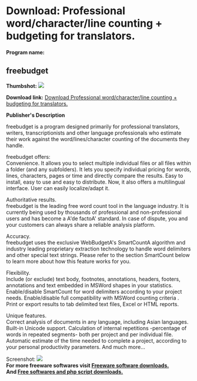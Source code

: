 # Download: Professional word/character/line counting + budgeting for translators.

**Program name:**

## freebudget

  
**Thumbshot:** ![](http://www.freewarefiles.com/screenshot/free_budget_md.gif)   
  
**Download link:** [Download Professional word/character/line counting + budgeting for translators.](http://freesoftwares.boysofts.com/Freebudget_program_2674.html)  
  


**Publisher's Description**  
  


freebudget is a program designed primarily for professional translators, writers, transcriptionists and other language professionals who estimate their work against the word/lines/character counting of the documents they handle. 

freebudget offers:  
Convenience. It allows you to select multiple individual files or all files within a folder (and any subfolders). It lets you specify individual pricing for words, lines, characters, pages or time and directly compare the results. Easy to install, easy to use and easy to distribute. Now, it also offers a multilingual interface. User can easily localize/adapt it.

Authoritative results.   
freebudget is the leading free word count tool in the language industry. It is currently being used by thousands of professional and non-professional users and has become a A'de factoA' standard. In case of dispute, you and your customers can always share a reliable analysis platform. 

Accuracy.   
freebudget uses the exclusive WebBudgetA's SmartCountA algorithm and industry leading proprietary extraction technology to handle word delimiters and other special text strings. Please refer to the section SmartCount below to learn more about how this feature works for you.

Flexibility.   
Include (or exclude) text body, footnotes, annotations, headers, footers, annotations and text embedded in MSWord shapes in your statistics. Enable/disable SmartCount for word delimiters according to your project needs. Enable/disable full compatibility with MSWord counting criteria . Print or export results to tab delimited text files, Excel or HTML reports.

Unique features.  
Correct analysis of documents in any language, including Asian languages. Built-in Unicode support. Calculation of internal repetitions -percentage of words in repeated segments- both per project and per individual file. Automatic estimate of the time needed to complete a project, according to your personal productivity parameters. And much more...

  
  
Screenshot: ![](http://www.freewarefiles.com/screenshot/free_budget.gif)   
**For more freeware softwares visit [Freeware software downloads.](http://freesoftwares.boysofts.com/)**   
**And [Free softwares and php script downloads.](http://www.boysofts.com/)**
